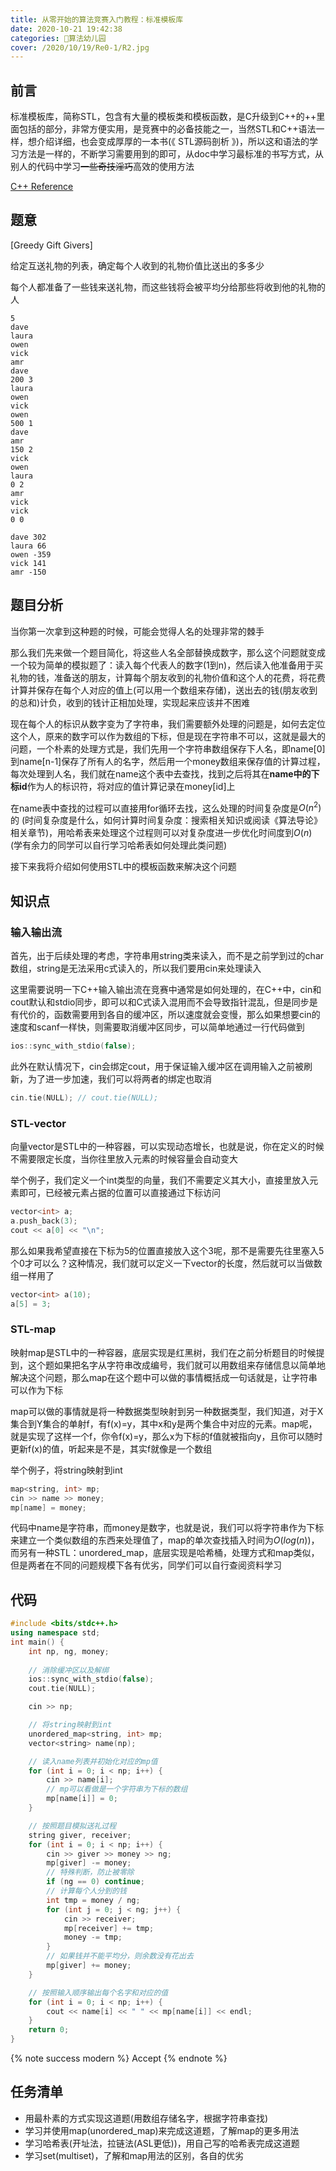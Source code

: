 ```yaml
---
title: 从零开始的算法竞赛入门教程：标准模板库
date: 2020-10-21 19:42:38
categories: 🍭算法幼儿园
cover: /2020/10/19/Re0-1/R2.jpg
---
```


## 前言

标准模板库，简称STL，包含有大量的模板类和模板函数，是C升级到C++的++里面包括的部分，非常方便实用，是竞赛中的必备技能之一，当然STL和C++语法一样，想介绍详细，也会变成厚厚的一本书(《 STL源码剖析 》)，所以这和语法的学习方法是一样的，不断学习需要用到的即可，从doc中学习最标准的书写方式，从别人的代码中学习~~一些奇技淫巧~~高效的使用方法

[C++ Reference](http://www.cplusplus.com/reference/)

## 题意

[Greedy Gift Givers]

给定互送礼物的列表，确定每个人收到的礼物价值比送出的多多少

每个人都准备了一些钱来送礼物，而这些钱将会被平均分给那些将收到他的礼物的人

```SAMPLE INPUT
5
dave
laura
owen
vick
amr
dave
200 3
laura
owen
vick
owen
500 1
dave
amr
150 2
vick
owen
laura
0 2
amr
vick
vick
0 0
```

```SAMPLE OUTPUT
dave 302
laura 66
owen -359
vick 141
amr -150
```

## 题目分析

当你第一次拿到这种题的时候，可能会觉得人名的处理非常的棘手

那么我们先来做一个题目简化，将这些人名全部替换成数字，那么这个问题就变成一个较为简单的模拟题了：读入每个代表人的数字(1到n)，然后读入他准备用于买礼物的钱，准备送的朋友，计算每个朋友收到的礼物价值和这个人的花费，将花费计算并保存在每个人对应的值上(可以用一个数组来存储)，送出去的钱(朋友收到的总和)计负，收到的钱计正相加处理，实现起来应该并不困难

现在每个人的标识从数字变为了字符串，我们需要额外处理的问题是，如何去定位这个人，原来的数字可以作为数组的下标，但是现在字符串不可以，这就是最大的问题，一个朴素的处理方式是，我们先用一个字符串数组保存下人名，即name[0]到name[n-1]保存了所有人的名字，然后用一个money数组来保存值的计算过程，每次处理到人名，我们就在name这个表中去查找，找到之后将其在**name中的下标id**作为人的标识符，将对应的值计算记录在money[id]上

在name表中查找的过程可以直接用for循环去找，这么处理的时间复杂度是$O(n^2)$的 (时间复杂度是什么，如何计算时间复杂度：搜索相关知识或阅读《算法导论》相关章节)，用哈希表来处理这个过程则可以对复杂度进一步优化时间度到$O(n)$ (学有余力的同学可以自行学习哈希表如何处理此类问题)

接下来我将介绍如何使用STL中的模板函数来解决这个问题

## 知识点

### 输入输出流

首先，出于后续处理的考虑，字符串用string类来读入，而不是之前学到过的char数组，string是无法采用c式读入的，所以我们要用cin来处理读入

这里需要说明一下C++输入输出流在竞赛中通常是如何处理的，在C++中，cin和cout默认和stdio同步，即可以和C式读入混用而不会导致指针混乱，但是同步是有代价的，函数需要用到各自的缓冲区，所以速度就会变慢，那么如果想要cin的速度和scanf一样快，则需要取消缓冲区同步，可以简单地通过一行代码做到

```cpp
ios::sync_with_stdio(false);
```

此外在默认情况下，cin会绑定cout，用于保证输入缓冲区在调用输入之前被刷新，为了进一步加速，我们可以将两者的绑定也取消

```cpp
cin.tie(NULL); // cout.tie(NULL);
```

### STL-vector

向量vector是STL中的一种容器，可以实现动态增长，也就是说，你在定义的时候不需要限定长度，当你往里放入元素的时候容量会自动变大

举个例子，我们定义一个int类型的向量，我们不需要定义其大小，直接里放入元素即可，已经被元素占据的位置可以直接通过下标访问

```cpp
vector<int> a;
a.push_back(3);
cout << a[0] << "\n";
```

那么如果我希望直接在下标为5的位置直接放入这个3呢，那不是需要先往里塞入5个0才可以么？这种情况，我们就可以定义一下vector的长度，然后就可以当做数组一样用了

```cpp
vector<int> a(10);
a[5] = 3;
```

### STL-map

映射map是STL中的一种容器，底层实现是红黑树，我们在之前分析题目的时候提到，这个题如果把名字从字符串改成编号，我们就可以用数组来存储信息以简单地解决这个问题，那么map在这个题中可以做的事情概括成一句话就是，让字符串可以作为下标

map可以做的事情就是将一种数据类型映射到另一种数据类型，我们知道，对于X集合到Y集合的单射f，有f(x)=y，其中x和y是两个集合中对应的元素。map呢，就是实现了这样一个f，你令f(x)=y，那么x为下标的f值就被指向y，且你可以随时更新f(x)的值，听起来是不是，其实f就像是一个数组

举个例子，将string映射到int

```cpp
map<string, int> mp;
cin >> name >> money;
mp[name] = money; 
```

代码中name是字符串，而money是数字，也就是说，我们可以将字符串作为下标来建立一个类似数组的东西来处理值了，map的单次查找插入时间为$O(log(n))$，而另有一种STL：unordered_map，底层实现是哈希桶，处理方式和map类似，但是两者在不同的问题规模下各有优劣，同学们可以自行查阅资料学习

## 代码

```cpp
#include <bits/stdc++.h>
using namespace std;
int main() {
    int np, ng, money;
    
    // 消除缓冲区以及解绑
    ios::sync_with_stdio(false);
    cout.tie(NULL);

    cin >> np;

    // 将string映射到int
    unordered_map<string, int> mp;
    vector<string> name(np);

    // 读入name列表并初始化对应的mp值
    for (int i = 0; i < np; i++) {
        cin >> name[i];
        // mp可以看做是一个字符串为下标的数组
        mp[name[i]] = 0;
    }

    // 按照题目模拟送礼过程
    string giver, receiver;
    for (int i = 0; i < np; i++) {
        cin >> giver >> money >> ng;
        mp[giver] -= money;
        // 特殊判断，防止被零除
        if (ng == 0) continue;
        // 计算每个人分到的钱
        int tmp = money / ng;
        for (int j = 0; j < ng; j++) {
            cin >> receiver;
            mp[receiver] += tmp;
            money -= tmp;
        }
        // 如果钱并不能平均分，则余数没有花出去
        mp[giver] += money;
    }

    // 按照输入顺序输出每个名字和对应的值
    for (int i = 0; i < np; i++) {
        cout << name[i] << " " << mp[name[i]] << endl;
    }
    return 0;
}
```

{% note success modern %}
Accept
{% endnote %}

## 任务清单

* 用最朴素的方式实现这道题(用数组存储名字，根据字符串查找)
* 学习并使用map(unordered_map)来完成这道题，了解map的更多用法
* 学习哈希表(开址法，拉链法(ASL更低))，用自己写的哈希表完成这道题
* 学习set(multiset)，了解和map用法的区别，各自的优劣

